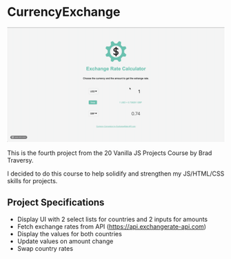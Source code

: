 # CurrencyExchange

![currencyGif](https://github.com/rclarkem/CurrencyExchange/blob/main/Public/currency.gif)

This is the fourth project from the 20 Vanilla JS Projects Course by Brad Traversy.

I decided to do this course to help solidify and strengthen my JS/HTML/CSS skills for projects.

## Project Specifications

- Display UI with 2 select lists for countries and 2 inputs for amounts
- Fetch exchange rates from API (https://api.exchangerate-api.com)
- Display the values for both countries
- Update values on amount change
- Swap country rates
